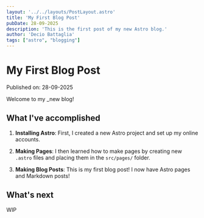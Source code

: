 ```yaml
---
layout: '../../layouts/PostLayout.astro'
title: 'My First Blog Post'
pubDate: 28-09-2025
description: 'This is the first post of my new Astro blog.'
author: 'Decio Battaglia'
tags: ["astro", "blogging"]
---
```

# My First Blog Post

Published on: 28-09-2025

Welcome to my _new blog!

## What I've accomplished

1. **Installing Astro**: First, I created a new Astro project and set up my online accounts.

2. **Making Pages**: I then learned how to make pages by creating new `.astro` files and placing them in the `src/pages/` folder.

3. **Making Blog Posts**: This is my first blog post! I now have Astro pages and Markdown posts!

## What's next

WIP
